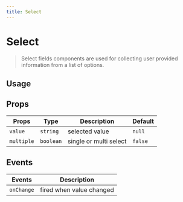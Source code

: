 ```yaml
---
title: Select
---
```


# Select

> Select fields components are used for collecting user provided information from a list of options.

## Usage

<usage name="select"></usage>

## Props

| Props      | Type      | Description            | Default |
| ---------- | --------- | ---------------------- | ------- |
| `value`    | `string`  | selected value         | `null`  |
| `multiple` | `boolean` | single or multi select | `false` |

## Events

| Events     | Description              |
| ---------- | ------------------------ |
| `onChange` | fired when value changed |
